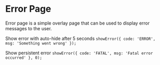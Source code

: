 # Error Page
Error page is a simple overlay page that can be used to display error messages to the user.

Show error with auto-hide after 5 seconds
`showError({ code: 'ERROR', msg: 'Something went wrong' });`
 
Show persistent error
`showError({ code: 'FATAL', msg: 'Fatal error occurred' }, 0);`